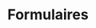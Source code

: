 ---
title: Formulaires
description:
navigation.icon: 'twemoji:memo'
contributors: ['sagipierre']
updatedAt: '2025-07-20'
---